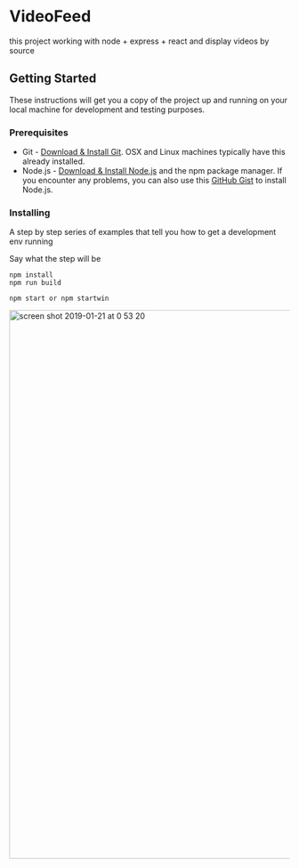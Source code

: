 # VideoFeed
this project working with node + express + react and display videos by source 
## Getting Started

These instructions will get you a copy of the project up and running on your local machine for development and testing purposes. 

### Prerequisites

* Git - [Download & Install Git](https://git-scm.com/downloads). OSX and Linux machines typically have this already installed.
* Node.js - [Download & Install Node.js](https://nodejs.org/en/download/) and the npm package manager. If you encounter any problems, you can also use this [GitHub Gist](https://gist.github.com/isaacs/579814) to install Node.js.


### Installing

A step by step series of examples that tell you how to get a development env running

Say what the step will be

```
npm install
npm run build 
```

```
npm start or npm startwin 
```


<img width="986" alt="screen shot 2019-01-21 at 0 53 20" src="https://user-images.githubusercontent.com/2092131/51446181-1ed15780-1d17-11e9-8ac6-223c1f87b177.png">
